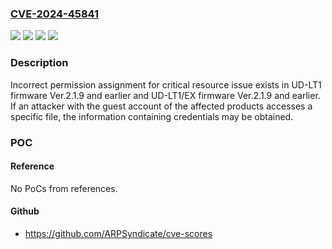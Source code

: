 ### [CVE-2024-45841](https://cve.mitre.org/cgi-bin/cvename.cgi?name=CVE-2024-45841)
![](https://img.shields.io/static/v1?label=Product&message=UD-LT1%2FEX&color=blue)
![](https://img.shields.io/static/v1?label=Product&message=UD-LT1&color=blue)
![](https://img.shields.io/static/v1?label=Version&message=%3D%20firmware%20Ver.2.1.9%20and%20earlier%20&color=brighgreen)
![](https://img.shields.io/static/v1?label=Vulnerability&message=Incorrect%20permission%20assignment%20for%20critical%20resource&color=brighgreen)

### Description

Incorrect permission assignment for critical resource issue exists in UD-LT1 firmware Ver.2.1.9 and earlier and UD-LT1/EX firmware Ver.2.1.9 and earlier. If an attacker with the guest account of the affected products accesses a specific file, the information containing credentials may be obtained.

### POC

#### Reference
No PoCs from references.

#### Github
- https://github.com/ARPSyndicate/cve-scores

